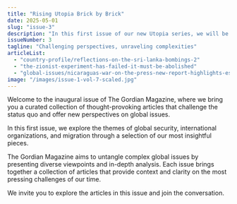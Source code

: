 ```yaml
---
title: "Rising Utopia Brick by Brick"
date: 2025-05-01
slug: "issue-3"
description: "In this first issue of our new Utopia series, we will be focusing on world peace and democracy. Our main article is a quirky piece which postulates an interview with the representative of a more advanced civilisation; and within this setting, novel visions are juxtaposed to some of our pressing problems. Of course, our coverage does not end here."
issueNumber: 3
tagline: "Challenging perspectives, unraveling complexities"
articleList:
  - "country-profile/reflections-on-the-sri-lanka-bombings-2"
  - "the-zionist-experiment-has-failed-it-must-be-abolished"
  - "global-issues/nicaraguas-war-on-the-press-new-report-highlights-escalating-repression"
image: "/images/issue-1-vol-7-scaled.jpg"
---
```


Welcome to the inaugural issue of The Gordian Magazine, where we bring you a curated collection of thought-provoking articles that challenge the status quo and offer new perspectives on global issues.

In this first issue, we explore the themes of global security, international organizations, and migration through a selection of our most insightful pieces.

The Gordian Magazine aims to untangle complex global issues by presenting diverse viewpoints and in-depth analysis. Each issue brings together a collection of articles that provide context and clarity on the most pressing challenges of our time.

We invite you to explore the articles in this issue and join the conversation.
